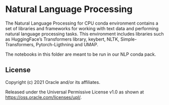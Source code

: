 Natural Language Processing 
===========================

The Natural Language Processing for CPU conda environment contains a set of libraries and frameworks for working with text data and performing natural language processing tasks.  This environment includes libraries such as HuggingFace’s Transformers library, keybert, NLTK, Simple-Transformers, Pytorch-Ligthning and UMAP.


The notebooks in this folder are meant to be run in our NLP conda pack.


## License

Copyright (c) 2021 Oracle and/or its affiliates.

Released under the Universal Permissive License v1.0 as shown at <https://oss.oracle.com/licenses/upl/>.
